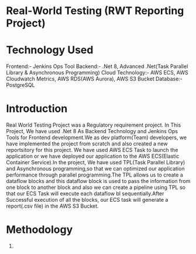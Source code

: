 # Real-World Testing (RWT Reporting Project)

# Technology Used
  Frontend:- Jenkins Ops Tool
  Backend:-  .Net 8, Advanced .Net(Task Parallel Library & Asynchronous Programming)
  Cloud Technology:- AWS ECS, AWS Cloudwatch Metrics, AWS RDS(AWS Aurora), AWS S3 Bucket
  Database:- PostgreSQL
  
# Introduction
Real World Testing Project was a Regulatory requirement project. In This Project, We have used .Net 8 As Backend Technology and Jenkins Ops Tools for Frontend development.We as dev platform(Team) developers, we have implemented the project from scratch and also created a new reportsitory for this project. We have used AWS ECS Task to launch the application or we have deployed our application to the AWS ECS(Elastic Container Service).In the project, We have used TPL(Task Parallel Library) and Asynchronous programming,so that we can optimized our application performance through parallel programming.The TPL allows us to create a dataflow blocks and this dataflow block is used to pass the information from one block to another block and also we can create a pipeline using TPL so that our ECS Task will execute each dataflow bl sequentially.After Successful execution of all the blocks, our ECS task will generate a report(.csv file) in the AWS S3 Bucket. 

# Methodology
1. 
